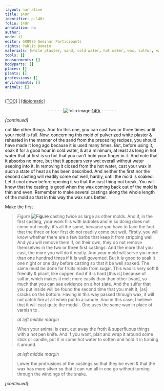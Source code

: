 ```yaml
---
layout: narrative
title: 140r
identifier: p-140r
folio: 140r
annotation: no
author:
mode: tl
editor: GR8975 Seminar Participants
rights: Public Domain
materials: [white plaster, sand, cold water, hot water, wax, sulfur, varnish]
tools: []
measurements: []
bodyparts: []
places: []
plants: []
professions: []
environments: []
animals: []
---
```


<p><a href="{{ site.baseurl }}/translation/">[TOC]</a> | <a href="{{ site.baseurl }}/texts/p-140r_tc/" target="_blank">[diplomatic]</a></p><div class="folio" align="center">- - - - - <a href="http://gallica.bnf.fr/ark:/12148/btv1b10500001g/f285.image" target="_blank"><img src="https://cu-mkp.github.io/2017-workshop-edition/assets/photo-icon.png" alt="folio image: " style="display:inline-block; margin-bottom:-3px;"/>140r</a> - - - - - </div>  
 
*[continued]*
  
not like other things. And for this one, you can cast two or three times until your mold is full. Now, concerning this mold of pulverized <span class="m">white plaster</span> & reheated in the manner of the <span class="m">sand</span> from the preceding recipes, you should have made it long ago because it is used many times. But, before using it, soak it for a good hour in <span class="m">cold water</span>, & at a minimum, at least as long in <span class="m">hot water</span> that at first is so hot that you can't hold your finger in it. And note that it absorbs no more, but that it appears very wet overall without water seeping into it. In removing it closed from the <span class="m">hot water</span>, cast your <span class="m">wax</span> in such a state of heat as has been described. And neither the first nor the second casting will readily come out well, hardly, until the mold is soaked. Let it cool down before opening it so that the cast thing not break. You will know that the casting is good when the <span class="m">wax</span> coming back out of the mold is thin and even. Remember to make several castings along the whole length of the mold so that in this way the <span class="m">wax</span> runs better.
 
Make the first 
> *Figure*
> <a href="https://drive.google.com/open?id=0B9-oNrvWdlO5NFdsdU4tVFgxOTg" target="_blank"><img src="https://cu-mkp.github.io/GR8975-edition/assets/photo-icon.png" alt="Figure" style="display:inline-block; margin-bottom:-3px;"/></a>
 casting twice as large as other molds. And if, in the first casting, your work fills with bubbles and in so doing does not come out neatly, it's all the same, because you have to face the fact that the three or four first do not readily come out well. Firstly, you will know whether there are a few barbs that keep it from stripping well. And you will remove them if, on their own, they do not remove themselves in the two or three first castings. And the more that you cast, the more you will do it neatly. And your mold will serve you more than one hundred times if it Is well governed. But it is good to soak it one night or one day before casting so that it be well soaked. The same must be done for fruits made from sugar. This <span class="m">wax</span> is very soft & friendly & pliant, like copper. And if it is hard [this is] because of <span class="m">sulfur</span>, which makes it melt more easily than than other [wax], so much that you can see evidence on a hot slate. And the <span class="m">sulfur</span> that you put inside will be found the second time that you melt it, [as] cracks on the bottom. Having in this way passed through <span class="m">wax</span>, it will not catch fire at all when put to a candle. And in this case, I believe that it will cast quite the medal . One uses the same <span class="m">wax</span> in place of <span class="m">varnish</span> to .
 
> *at left middle margin*
> 
> 
>   When your animal is cast, cut away the froth & superfluous things with a hot pen knife. And if you want, plait and wrap it around some stick or candle, put it in some <span class="m">hot water</span> to soften and hold it in turning it around.
 
> *at left middle margin*
> 
> 
>   Lower the protrusions of the castings so that they be even & that the <span class="m">wax</span> has more silver so that it can run all in one go without turning through the windings of the snake.
 
*[continued]*
 
